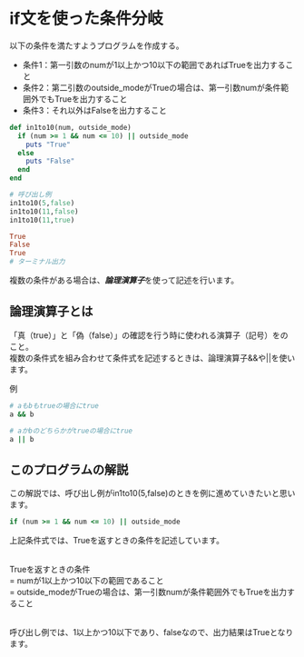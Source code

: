 # if文を使った条件分岐
以下の条件を満たすようプログラムを作成する。

- 条件1：第一引数のnumが1以上かつ10以下の範囲であればTrueを出力すること
- 条件2：第二引数のoutside_modeがTrueの場合は、第一引数numが条件範囲外でもTrueを出力すること
- 条件3：それ以外はFalseを出力すること

```ruby
def in1to10(num, outside_mode)
  if (num >= 1 && num <= 10) || outside_mode
    puts "True"
  else
    puts "False"
  end
end

# 呼び出し例
in1to10(5,false)
in1to10(11,false)
in1to10(11,true)
```
```ruby
True
False
True
# ターミナル出力
```

複数の条件がある場合は、***論理演算子***を使って記述を行います。
## 論理演算子とは
「真（true）」と「偽（false）」の確認を行う時に使われる演算子（記号）をのこと。<br>
複数の条件式を組み合わせて条件式を記述するときは、論理演算子&&や||を使います。<br>

例
```ruby
# aもbもtrueの場合にtrue
a && b 

# aかbのどちらかがtrueの場合にtrue
a || b 
```

## このプログラムの解説
この解説では、呼び出し例がin1to10(5,false)のときを例に進めていきたいと思います。

```ruby
if (num >= 1 && num <= 10) || outside_mode
```
上記条件式では、Trueを返すときの条件を記述しています。<br><br>

Trueを返すときの条件<br>
= numが1以上かつ10以下の範囲であること<br>
= outside_modeがTrueの場合は、第一引数numが条件範囲外でもTrueを出力すること<br><br>

呼び出し例では、1以上かつ10以下であり、falseなので、出力結果はTrueとなります。<br>







